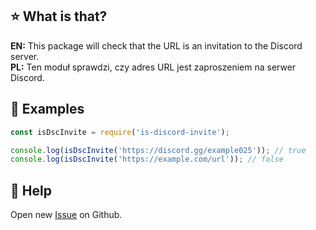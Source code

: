 ## ⭐ What is that?
**EN:** This package will check that the URL is an invitation to the Discord server.  
**PL:** Ten moduł sprawdzi, czy adres URL jest zaproszeniem na serwer Discord.

## 📝 Examples
```js
const isDscInvite = require('is-discord-invite');

console.log(isDscInvite('https://discord.gg/example025')); // true
console.log(isDscInvite('https://example.com/url')); // false
```

## 🤝 Help
Open new <a href="https://github.com/sefinek24/is-discord-invite/issues/new" target="_blank">Issue</a> on Github.
